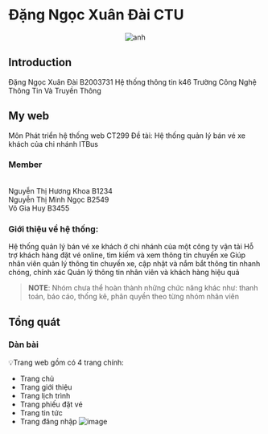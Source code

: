# Đặng Ngọc Xuân Đài CTU

<p align="center">
<img src="https://static.tuoitre.vn/tto/i/s626/2012/12/13/acDyFo20.jpg" alt="anh"></a>
</p>

## Introduction
Đặng Ngọc Xuân Đài
B2003731
Hệ thống thông tin k46
Trường Công Nghệ Thông Tin Và Truyền Thông

## My web
Môn Phát triển hệ thống web CT299
Đề tài: Hệ thống quản lý bán vé xe khách của chi nhánh ITBus

### Member
<br>Nguyễn Thị Hương Khoa B1234
<br>Nguyễn Thị Minh Ngọc B2549
<br>Võ Gia Huy B3455

### Giới thiệu về hệ thống:
Hệ thống quản lý bán vé xe khách ở chi nhánh của một công ty vận tải
Hỗ trợ khách hàng đặt vé online, tìm kiếm và xem thông tin chuyến xe
Giúp nhân viên quản lý thông tin chuyến xe, cập nhật và nắm bắt thông tin nhanh chóng, chính xác
Quản lý thông tin nhân viên và khách hàng hiệu quả




> **NOTE**: Nhóm chưa thể hoàn thành những chức năng khác như: thanh toán, báo cáo, thống kê, phân quyền theo từng nhóm nhân viên



## Tổng quát

### Dàn bài
💡Trang web gồm có 4 trang chính: <br>
+ Trang chủ
+ Trang giới thiệu
+ Trang lịch trình
+ Trang phiếu đặt vé
+ Trang tin tức
+ Trang đăng nhập
 ![image](https://user-images.githubusercontent.com/127927264/225727901-d43ba78d-7883-4566-97d6-3843ad100bbb.png) 

